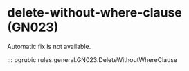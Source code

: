 # delete-without-where-clause (GN023)

Automatic fix is not available.

::: pgrubic.rules.general.GN023.DeleteWithoutWhereClause
